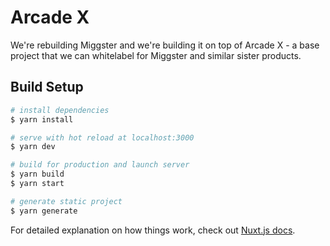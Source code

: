 # Arcade X
We're rebuilding Miggster and we're building it on top of Arcade X - a base project that we can whitelabel for Miggster and similar sister products. 

## Build Setup

```bash
# install dependencies
$ yarn install

# serve with hot reload at localhost:3000
$ yarn dev

# build for production and launch server
$ yarn build
$ yarn start

# generate static project
$ yarn generate
```````

For detailed explanation on how things work, check out [Nuxt.js docs](https://nuxtjs.org).
